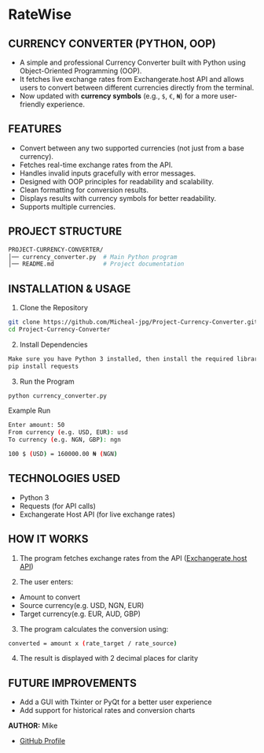 # RateWise

## CURRENCY CONVERTER (PYTHON, OOP)
-   A simple and professional Currency Converter built with Python using Object-Oriented Programming (OOP).
-   It fetches live exchange rates from Exchangerate.host API and allows users to convert between different currencies directly from the terminal.
-   Now updated with **currency symbols** (e.g., `$`, `€`, `₦`) for a more user-friendly experience.  


## FEATURES
- Convert between any two supported currencies (not just from a base currency).
- Fetches real-time exchange rates from the API.
- Handles invalid inputs gracefully with error messages.
- Designed with OOP principles for readability and scalability.
- Clean formatting for conversion results.
- Displays results with currency symbols for better readability.
- Supports multiple currencies.

## PROJECT STRUCTURE
```bash
PROJECT-CURRENCY-CONVERTER/
│── currency_converter.py  # Main Python program
│── README.md              # Project documentation
```          

## INSTALLATION & USAGE
1. Clone the Repository
```bash
git clone https://github.com/Micheal-jpg/Project-Currency-Converter.git 
cd Project-Currency-Converter
```

2. Install Dependencies
```bash
Make sure you have Python 3 installed, then install the required library:
pip install requests
```

3. Run the Program
```bash
python currency_converter.py
```
Example Run
```bash
Enter amount: 50
From currency (e.g. USD, EUR): usd
To currency (e.g. NGN, GBP): ngn

100 $ (USD) = 160000.00 ₦ (NGN)
```

## TECHNOLOGIES USED
- Python 3
- Requests (for API calls)
- Exchangerate Host API (for live exchange rates)



## HOW IT WORKS
1. The program fetches exchange rates from the API
([Exchangerate.host API](https://open.er-api.com/v6/latest/USD))

2. The user enters:
- Amount to convert
- Source currency(e.g. USD, NGN, EUR)
- Target currency(e.g. EUR, AUD, GBP)

3. The program calculates the conversion using:
```bash
converted = amount x (rate_target / rate_source)
```

4. The result is displayed with 2 decimal places for clarity

## FUTURE IMPROVEMENTS
- Add a GUI with Tkinter or PyQt for a better user experience
- Add support for historical rates and conversion charts


**AUTHOR:** Mike
- [GitHub Profile](https://github.com/Micheal-jpg)